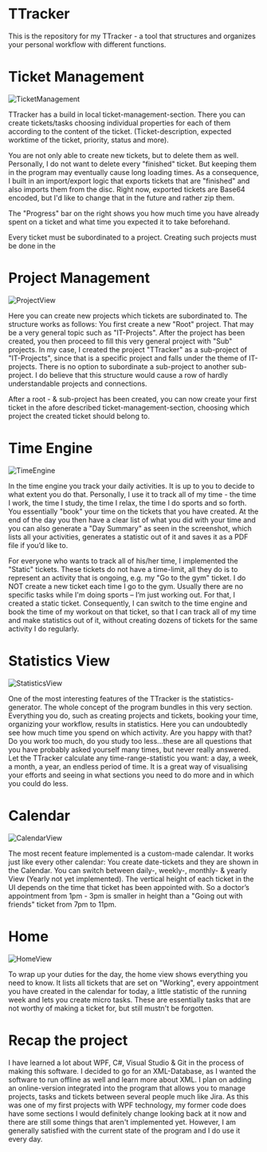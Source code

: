 # TTracker
This is the repository for my TTracker - a tool that structures and organizes your personal workflow with different functions.

# Ticket Management

![TicketManagement](https://user-images.githubusercontent.com/49918134/64677437-d5857200-d477-11e9-9121-6897089cddd7.png)

TTracker has a build in local ticket-management-section. There you can create tickets/tasks choosing individual properties for each of them according to the content of the ticket. (Ticket-description, expected worktime of the ticket, priority, status and more).

You are not only able to create new tickets, but to delete them as well. Personally, I do not want to delete every "finished" ticket. But keeping them in the program may eventually cause long loading times. As a consequence, I built in an import/export logic that exports tickets that are "finished" and also imports them from the disc. Right now, exported tickets are Base64 encoded, but I'd like to change that in the future and rather zip them.

The "Progress" bar on the right shows you how much time you have already spent on a ticket and what time you expected it to take beforehand.

Every ticket must be subordinated to a project. Creating such projects must be done in the

# Project Management

![ProjectView](https://user-images.githubusercontent.com/49918134/64677434-d4ecdb80-d477-11e9-8a72-4bb89eab021b.png)

Here you can create new projects which tickets are subordinated to. The structure works as follows: You first create a new "Root" project. That may be a very general topic such as "IT-Projects". After the project has been created, you then proceed to fill this very general project with "Sub" projects. In my case, I created the project "TTracker" as a sub-project of "IT-Projects", since that is a specific project and falls under the theme of IT-projects. There is no option to subordinate a sub-project to another sub-project. I do believe that this structure would cause a row of hardly understandable projects and connections.

After a root - & sub-project has been created, you can now create your first ticket in the afore described ticket-management-section, choosing which project the created ticket should belong to.

# Time Engine

![TimeEngine](https://user-images.githubusercontent.com/49918134/64677438-d5857200-d477-11e9-8329-5d7826b6f894.png)

In the time engine you track your daily activities. It is up to you to decide to what extent you do that. Personally, I use it to track all of my time - the time I work, the time I study, the time I relax, the time I do sports and so forth. You essentially "book" your time on the tickets that you have created. At the end of the day you then have a clear list of what you did with your time and you can also generate a "Day Summary" as seen in the screenshot, which lists all your activities, generates a statistic out of it and saves it as a PDF file if you’d like to.

For everyone who wants to track all of his/her time, I implemented the "Static" tickets. These tickets do not have a time-limit, all they do is to represent an activity that is ongoing, e.g. my "Go to the gym" ticket. I do NOT create a new ticket each time I go to the gym. Usually there are no specific tasks while I'm doing sports – I‘m just working out. For that, I created a static ticket. Consequently, I can switch to the time engine and book the time of my workout on that ticket, so that I can track all of my time and make statistics out of it, without creating dozens of tickets for the same activity I do regularly.

# Statistics View

![StatisticsView](https://user-images.githubusercontent.com/49918134/64677435-d5857200-d477-11e9-8377-59c5a8636778.png)

One of the most interesting features of the TTracker is the statistics-generator. The whole concept of the program bundles in this very section. Everything you do, such as creating projects and tickets, booking your time, organizing your workflow, results in statistics. Here you can undoubtedly see how much time you spend on which activity. Are you happy with that? Do you work too much, do you study too less...these are all questions that you have probably asked yourself many times, but never really answered. Let the TTracker calculate any time-range-statistic you want: a day, a week, a month, a year, an endless period of time. It is a great way of visualising your efforts and seeing in what sections you need to do more and in which you could do less. 

# Calendar

![CalendarView](https://user-images.githubusercontent.com/49918134/64677432-d4ecdb80-d477-11e9-9706-b9dd2670c686.png)

The most recent feature implemented is a custom-made calendar. It works just like every other calendar: You create date-tickets and they are shown in the Calendar. You can switch between daily-, weekly-, monthly- & yearly View (Yearly not yet implemented). The vertical height of each ticket in the UI depends on the time that ticket has been appointed with. So a doctor’s appointment from 1pm - 3pm is smaller in height than a "Going out with friends" ticket from 7pm to 11pm.

# Home

![HomeView](https://user-images.githubusercontent.com/49918134/64677433-d4ecdb80-d477-11e9-96d7-217f8d0bb6dd.png)

To wrap up your duties for the day, the home view shows everything you need to know. It lists all tickets that are set on "Working", every appointment you have created in the calendar for today, a little statistic of the running week and lets you create micro tasks. These are essentially tasks that are not worthy of making a ticket for, but still mustn't be forgotten.

# Recap the project

I have learned a lot about WPF, C#, Visual Studio & Git in the process of making this software. I decided to go for an XML-Database, as I wanted the software to run offline as well and learn more about XML. I plan on adding an online-version integrated into the program that allows you to manage projects, tasks and tickets between several people much like Jira.
As this was one of my first projects with WPF technology, my former code does have some sections I would definitely change looking back at it now and there are still some things that aren't implemented yet. However, I am generally satisfied with the current state of the program and I do use it every day.
